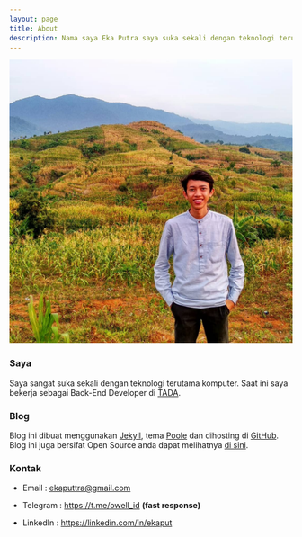 ```yaml
---
layout: page
title: About
description: Nama saya Eka Putra saya suka sekali dengan teknologi terutama komputer. Saat ini saya sedang menempuh pendidikan Sarjana di Universitas Kuningan (UNIKU) program studi Teknik Informatika.
---
```


![](/assets/eka-putra.jpg)

### Saya
Saya sangat suka sekali dengan teknologi terutama komputer. Saat ini saya bekerja sebagai Back-End Developer di [TADA](https://usetada.com "TADA").

### Blog
Blog ini dibuat menggunakan [Jekyll](http://jekyllrb.com "Jekyll"), tema [Poole](http://getpoole.com "Poole") dan dihosting di [GitHub](http://github.com "GitHub"). Blog ini juga bersifat Open Source anda dapat melihatnya [di sini](https://github.com/eputra/eputra.github.io "Source Blog").

### Kontak
- Email : <ekaputtra@gmail.com>

- Telegram : <https://t.me/owell_id> **(fast response)**

- LinkedIn : <https://linkedin.com/in/ekaput>
